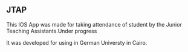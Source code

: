 <h2>JTAP</h2>

<p>This IOS App was made for taking attendance of student by the Junior Teaching Assistants.Under progress</p>
<p>It was developed for using in German Universty in Cairo.</p>
